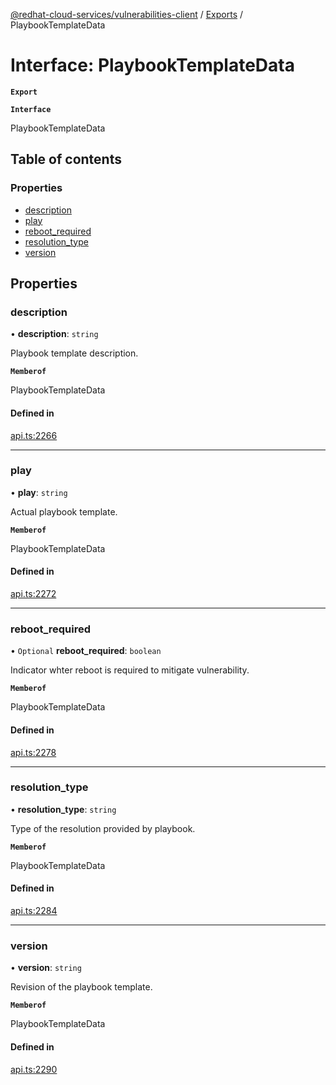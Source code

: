 [@redhat-cloud-services/vulnerabilities-client](../README.md) / [Exports](../modules.md) / PlaybookTemplateData

# Interface: PlaybookTemplateData

**`Export`**

**`Interface`**

PlaybookTemplateData

## Table of contents

### Properties

- [description](PlaybookTemplateData.md#description)
- [play](PlaybookTemplateData.md#play)
- [reboot\_required](PlaybookTemplateData.md#reboot_required)
- [resolution\_type](PlaybookTemplateData.md#resolution_type)
- [version](PlaybookTemplateData.md#version)

## Properties

### description

• **description**: `string`

Playbook template description.

**`Memberof`**

PlaybookTemplateData

#### Defined in

[api.ts:2266](https://github.com/mkholjuraev/javascript-clients/blob/master/packages/vulnerabilities/api.ts#L2266)

___

### play

• **play**: `string`

Actual playbook template.

**`Memberof`**

PlaybookTemplateData

#### Defined in

[api.ts:2272](https://github.com/mkholjuraev/javascript-clients/blob/master/packages/vulnerabilities/api.ts#L2272)

___

### reboot\_required

• `Optional` **reboot\_required**: `boolean`

Indicator whter reboot is required to mitigate vulnerability.

**`Memberof`**

PlaybookTemplateData

#### Defined in

[api.ts:2278](https://github.com/mkholjuraev/javascript-clients/blob/master/packages/vulnerabilities/api.ts#L2278)

___

### resolution\_type

• **resolution\_type**: `string`

Type of the resolution provided by playbook.

**`Memberof`**

PlaybookTemplateData

#### Defined in

[api.ts:2284](https://github.com/mkholjuraev/javascript-clients/blob/master/packages/vulnerabilities/api.ts#L2284)

___

### version

• **version**: `string`

Revision of the playbook template.

**`Memberof`**

PlaybookTemplateData

#### Defined in

[api.ts:2290](https://github.com/mkholjuraev/javascript-clients/blob/master/packages/vulnerabilities/api.ts#L2290)
